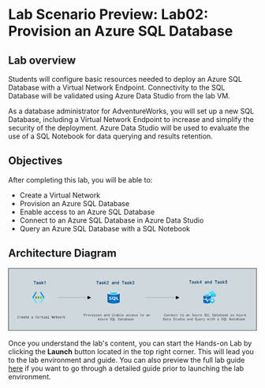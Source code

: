# Lab Scenario Preview: Lab02: Provision an Azure SQL Database

## Lab overview

Students will configure basic resources needed to deploy an Azure SQL Database with a Virtual Network Endpoint. Connectivity to the SQL Database will be validated using Azure Data Studio from the lab VM.

As a database administrator for AdventureWorks, you will set up a new SQL Database, including a Virtual Network Endpoint to increase and simplify the security of the deployment. Azure Data Studio will be used to evaluate the use of a SQL Notebook for data querying and results retention.

## Objectives

After completing this lab, you will be able to:

- Create a Virtual Network
- Provision an Azure SQL Database
- Enable access to an Azure SQL Database
- Connect to an Azure SQL Database in Azure Data Studio
- Query an Azure SQL Database with a SQL Notebook

## Architecture Diagram

![](../images/preview02.png)

Once you understand the lab's content, you can start the Hands-on Lab by clicking the **Launch** button located in the top right corner. This will lead you to the lab environment and guide. You can also preview the full lab guide [here](https://experience.cloudlabs.ai/#/labguidepreview/55d29fb7-c435-47f1-a25d-52cfd436567f) if you want to go through a detailed guide prior to launching the lab environment. 
 